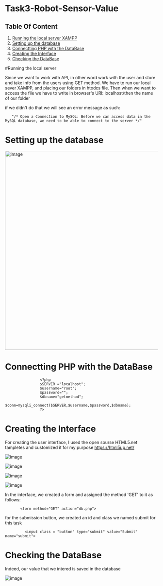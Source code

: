 # Task3-Robot-Sensor-Value


## Table Of Content
1. [Running the local server XAMPP](#Running-the-local-server)
2. [Setting up the database](#Setting-up-the-database)
3. [Connectting PHP with the DataBase](#Connectting-PHP-with-the-DataBase) 
4. [Creating the Interface](#Creating-the-Interface)
5. [Checking the DataBase](#Checking-the-DataBase) 



#Running the local server

Since we want to work with API, in other word work with the user and store and take info from the users using GET method. 
We have to run our local sever XAMPP, and placing our folders in htodcs file. Then when we want to access the file we have to write in 
browser's URl: 
        localhost/then the name of our folder
        
if we didn't do that we will see an error message as such:


       "/* Open a Connection to MySQL: Before we can access data in the MySQL database, we need to be able to connect to the server */"

# Setting up the database


<img width="654" alt="image" src="https://user-images.githubusercontent.com/63984422/184484730-cdd30206-b9f3-4cd9-a657-9e4620bd26ff.png">


# Connectting PHP with the DataBase 

                    <?php
                    $SERVER ="localhost";
                    $username="root";
                    $password="";
                    $dbname="getmethod";
                    $conn=mysqli_connect($SERVER,$username,$password,$dbname);
                    ?>
                    
                    
 # Creating the Interface
 
 For creating the user interface, I used the open sourse HTML5.net tampletes and customized it for my purpose 
 https://html5up.net/
 
 ![image](https://user-images.githubusercontent.com/63984422/185338916-d8f3eb53-7156-4dc2-8cbf-ee13428dacf6.png)


![image](https://user-images.githubusercontent.com/63984422/185338946-ae03fed0-f8fd-4793-a232-9b69d1d83b40.png)


![image](https://user-images.githubusercontent.com/63984422/185338974-f10c3d13-dbe1-46a6-bc0d-568a6ebe8fd1.png)


![image](https://user-images.githubusercontent.com/63984422/185339030-80f56274-50db-41ef-a55c-d4e72eb6001d.png)



In the interface, we created a form and assigned the method 'GET' to it as follows:
           
           <form method="GET" action="db.php">


for the submission button, we created an id and class we named submit for this task

             <input class = "button" type="submit" value="Submit" name="submit"> 

           

# Checking the DataBase

Indeed, our value that we intered is saved in the database

![image](https://user-images.githubusercontent.com/63984422/185339729-b6069a18-296b-45f9-8eea-1da3fb368625.png)

